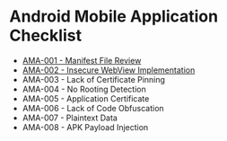 # Android Mobile Application Checklist
* [AMA-001 - Manifest File Review](https://pentestlab.blog/2017/01/24/security-guidelines-for-android-manifest-files/)
* [AMA-002 - Insecure WebView Implementation](https://pentestlab.blog/2017/02/12/android-webview-vulnerabilities/)
* AMA-003 - Lack of Certificate Pinning
* AMA-004 - No Rooting Detection
* AMA-005 - Application Certificate
* AMA-006 - Lack of Code Obfuscation
* AMA-007 - Plaintext Data
* AMA-008 - APK Payload Injection
